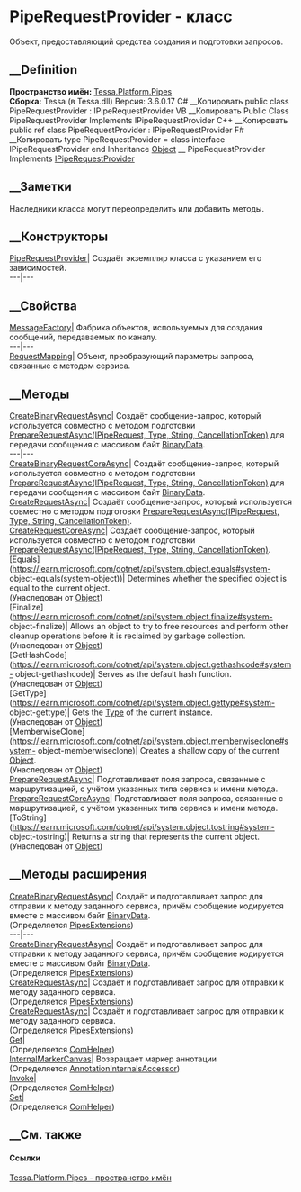 # PipeRequestProvider - класс
Объект, предоставляющий средства создания и подготовки запросов.
## __Definition
 **Пространство имён:** [Tessa.Platform.Pipes](N_Tessa_Platform_Pipes.htm)  
 **Сборка:** Tessa (в Tessa.dll) Версия: 3.6.0.17
C# __Копировать
     public class PipeRequestProvider : IPipeRequestProvider
VB __Копировать
     Public Class PipeRequestProvider
    	Implements IPipeRequestProvider
C++ __Копировать
     public ref class PipeRequestProvider : IPipeRequestProvider
F# __Копировать
     type PipeRequestProvider = 
        class
            interface IPipeRequestProvider
        end
Inheritance
    [Object](https://learn.microsoft.com/dotnet/api/system.object) __ PipeRequestProvider
Implements
    [IPipeRequestProvider](T_Tessa_Platform_Pipes_IPipeRequestProvider.htm)
##  __Заметки
Наследники класса могут переопределить или добавить методы.
## __Конструкторы
[PipeRequestProvider](M_Tessa_Platform_Pipes_PipeRequestProvider__ctor.htm)|
Создаёт экземпляр класса с указанием его зависимостей.  
---|---  
## __Свойства
[MessageFactory](P_Tessa_Platform_Pipes_PipeRequestProvider_MessageFactory.htm)|
Фабрика объектов, используемых для создания сообщений, передаваемых по каналу.  
---|---  
[RequestMapping](P_Tessa_Platform_Pipes_PipeRequestProvider_RequestMapping.htm)|
Объект, преобразующий параметры запроса, связанные с методом сервиса.  
## __Методы
[CreateBinaryRequestAsync](M_Tessa_Platform_Pipes_PipeRequestProvider_CreateBinaryRequestAsync.htm)|
Создаёт сообщение-запрос, который используется совместно с методом подготовки
[PrepareRequestAsync(IPipeRequest, Type, String,
CancellationToken)](M_Tessa_Platform_Pipes_IPipeRequestProvider_PrepareRequestAsync.htm)
для передачи сообщения с массивом байт
[BinaryData](P_Tessa_Platform_Pipes_IPipeBinaryMessage_BinaryData.htm).  
---|---  
[CreateBinaryRequestCoreAsync](M_Tessa_Platform_Pipes_PipeRequestProvider_CreateBinaryRequestCoreAsync.htm)|
Создаёт сообщение-запрос, который используется совместно с методом подготовки
[PrepareRequestAsync(IPipeRequest, Type, String,
CancellationToken)](M_Tessa_Platform_Pipes_IPipeRequestProvider_PrepareRequestAsync.htm)
для передачи сообщения с массивом байт
[BinaryData](P_Tessa_Platform_Pipes_IPipeBinaryMessage_BinaryData.htm).  
[CreateRequestAsync](M_Tessa_Platform_Pipes_PipeRequestProvider_CreateRequestAsync.htm)|
Создаёт сообщение-запрос, который используется совместно с методом подготовки
[PrepareRequestAsync(IPipeRequest, Type, String,
CancellationToken)](M_Tessa_Platform_Pipes_IPipeRequestProvider_PrepareRequestAsync.htm).  
[CreateRequestCoreAsync](M_Tessa_Platform_Pipes_PipeRequestProvider_CreateRequestCoreAsync.htm)|
Создаёт сообщение-запрос, который используется совместно с методом подготовки
[PrepareRequestAsync(IPipeRequest, Type, String,
CancellationToken)](M_Tessa_Platform_Pipes_IPipeRequestProvider_PrepareRequestAsync.htm).  
[Equals](https://learn.microsoft.com/dotnet/api/system.object.equals#system-
object-equals\(system-object\))| Determines whether the specified object is
equal to the current object.  
(Унаследован от
[Object](https://learn.microsoft.com/dotnet/api/system.object))  
[Finalize](https://learn.microsoft.com/dotnet/api/system.object.finalize#system-
object-finalize)| Allows an object to try to free resources and perform other
cleanup operations before it is reclaimed by garbage collection.  
(Унаследован от
[Object](https://learn.microsoft.com/dotnet/api/system.object))  
[GetHashCode](https://learn.microsoft.com/dotnet/api/system.object.gethashcode#system-
object-gethashcode)| Serves as the default hash function.  
(Унаследован от
[Object](https://learn.microsoft.com/dotnet/api/system.object))  
[GetType](https://learn.microsoft.com/dotnet/api/system.object.gettype#system-
object-gettype)| Gets the
[Type](https://learn.microsoft.com/dotnet/api/system.type) of the current
instance.  
(Унаследован от
[Object](https://learn.microsoft.com/dotnet/api/system.object))  
[MemberwiseClone](https://learn.microsoft.com/dotnet/api/system.object.memberwiseclone#system-
object-memberwiseclone)| Creates a shallow copy of the current
[Object](https://learn.microsoft.com/dotnet/api/system.object).  
(Унаследован от
[Object](https://learn.microsoft.com/dotnet/api/system.object))  
[PrepareRequestAsync](M_Tessa_Platform_Pipes_PipeRequestProvider_PrepareRequestAsync.htm)|
Подготавливает поля запроса, связанные с маршрутизацией, с учётом указанных
типа сервиса и имени метода.  
[PrepareRequestCoreAsync](M_Tessa_Platform_Pipes_PipeRequestProvider_PrepareRequestCoreAsync.htm)|
Подготавливает поля запроса, связанные с маршрутизацией, с учётом указанных
типа сервиса и имени метода.  
[ToString](https://learn.microsoft.com/dotnet/api/system.object.tostring#system-
object-tostring)| Returns a string that represents the current object.  
(Унаследован от
[Object](https://learn.microsoft.com/dotnet/api/system.object))  
##  __Методы расширения
[CreateBinaryRequestAsync](M_Tessa_Platform_Pipes_PipesExtensions_CreateBinaryRequestAsync.htm)|
Создаёт и подготавливает запрос для отправки к методу заданного сервиса,
причём сообщение кодируется вместе с массивом байт
[BinaryData](P_Tessa_Platform_Pipes_IPipeBinaryMessage_BinaryData.htm).  
(Определяется [PipesExtensions](T_Tessa_Platform_Pipes_PipesExtensions.htm))  
---|---  
[CreateBinaryRequestAsync<T>](M_Tessa_Platform_Pipes_PipesExtensions_CreateBinaryRequestAsync__1.htm)|
Создаёт и подготавливает запрос для отправки к методу заданного сервиса,
причём сообщение кодируется вместе с массивом байт
[BinaryData](P_Tessa_Platform_Pipes_IPipeBinaryMessage_BinaryData.htm).  
(Определяется [PipesExtensions](T_Tessa_Platform_Pipes_PipesExtensions.htm))  
[CreateRequestAsync](M_Tessa_Platform_Pipes_PipesExtensions_CreateRequestAsync.htm)|
Создаёт и подготавливает запрос для отправки к методу заданного сервиса.  
(Определяется [PipesExtensions](T_Tessa_Platform_Pipes_PipesExtensions.htm))  
[CreateRequestAsync<T>](M_Tessa_Platform_Pipes_PipesExtensions_CreateRequestAsync__1.htm)|
Создаёт и подготавливает запрос для отправки к методу заданного сервиса.  
(Определяется [PipesExtensions](T_Tessa_Platform_Pipes_PipesExtensions.htm))  
[Get](M_Tessa_Extensions_Default_Client_EDS_ComHelper_Get.htm)|  
(Определяется
[ComHelper](T_Tessa_Extensions_Default_Client_EDS_ComHelper.htm))  
[InternalMarkerCanvas](M_Tessa_UI_Views_Charting_Annotations_AnnotationInternalsAccessor_InternalMarkerCanvas.htm)|
Возвращает маркер аннотации  
(Определяется
[AnnotationInternalsAccessor](T_Tessa_UI_Views_Charting_Annotations_AnnotationInternalsAccessor.htm))  
[Invoke](M_Tessa_Extensions_Default_Client_EDS_ComHelper_Invoke.htm)|  
(Определяется
[ComHelper](T_Tessa_Extensions_Default_Client_EDS_ComHelper.htm))  
[Set](M_Tessa_Extensions_Default_Client_EDS_ComHelper_Set.htm)|  
(Определяется
[ComHelper](T_Tessa_Extensions_Default_Client_EDS_ComHelper.htm))  
##  __См. также
#### Ссылки
[Tessa.Platform.Pipes - пространство имён](N_Tessa_Platform_Pipes.htm)
